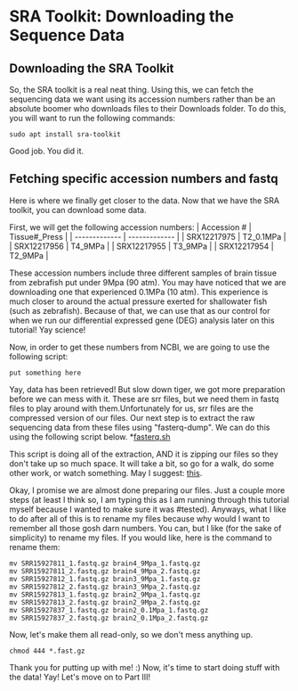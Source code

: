 # SRA Toolkit: Downloading the Sequence Data

## Downloading the SRA Toolkit
So, the SRA toolkit is a real neat thing. Using this, we can fetch the sequencing data we want using its accession numbers rather than be an absolute boomer who downloads files to their Downloads folder. To do this, you will want to run the following commands:

```
sudo apt install sra-toolkit
```

Good job. You did it.

## Fetching specific accession numbers and fastq
Here is where we finally get closer to the data. Now that we have the SRA toolkit, you can download some data.

First, we will get the following accession numbers:
| Accession #   | Tissue#_Press |
| ------------- | ------------- |
| SRX12217975   | T2_0.1MPa     |
| SRX12217956   | T4_9MPa       |
| SRX12217955   | T3_9MPa       |
| SRX12217954   | T2_9MPa       |

These accession numbers include three different samples of brain tissue from zebrafish put under 9Mpa (90 atm). You may have noticed that we are downloading one that experienced 0.1MPa (10 atm). This experience is much closer to around the actual pressure exerted for shallowater fish (such as zebrafish). Because of that, we can use that as our control for when we run our differential expressed gene (DEG) analysis later on this tutorial! Yay science!

Now, in order to get these numbers from NCBI, we are going to use the following script:
```
put something here
```

Yay, data has been retrieved! But slow down tiger, we got more preparation before we can mess with it. These are srr files, but we need them in fastq files to play around with them.Unfortunately for us, srr files are the compressed version of our files. Our next step is to extract the raw sequencing data from these files using "fasterq-dump". We can do this using the following script below.
*[fasterq.sh]()

This script is doing all of the extraction, AND it is zipping our files so they don't take up so much space. It will take a bit, so go for a walk, do some other work, or watch something. May I suggest: [this](https://www.youtube.com/watch?v=9FqwhW0B3tY).

Okay, I promise we are almost done preparing our files. Just a couple more steps (at least I think so, I am typing this as I am running through this tutorial myself because I wanted to make sure it was #tested). Anyways, what I like to do after all of this is to rename my files because why would I want to remember all those gosh darn numbers. You can, but I like (for the sake of simplicity) to rename my files. If you would like, here is the command to rename them:
``` 
mv SRR15927811_1.fastq.gz brain4_9Mpa_1.fastq.gz
mv SRR15927811_2.fastq.gz brain4_9Mpa_2.fastq.gz
mv SRR15927812_1.fastq.gz brain3_9Mpa_1.fastq.gz
mv SRR15927812_2.fastq.gz brain3_9Mpa_2.fastq.gz
mv SRR15927813_1.fastq.gz brain2_9Mpa_1.fastq.gz
mv SRR15927813_2.fastq.gz brain2_9Mpa_2.fastq.gz
mv SRR15927837_1.fastq.gz brain2_0.1Mpa_1.fastq.gz
mv SRR15927837_2.fastq.gz brain2_0.1Mpa_2.fastq.gz
```
Now, let's make them all read-only, so we don't mess anything up.
```
chmod 444 *.fast.gz
```

Thank you for putting up with me! :) Now, it's time to start doing stuff with the data! Yay! Let's move on to Part III!